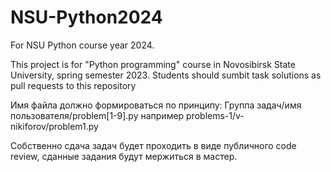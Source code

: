 # NSU-Python2024
For NSU Python course year 2024.

This project is for "Python programming" course in Novosibirsk State University, spring semester 2023. Students should sumbit task solutions as pull requests to this repository

Имя файла должно формироваться по принципу: Группа задач/имя пользователя/problem[1-9].py например problems-1/v-nikiforov/problem1.py

Собственно сдача задач будет проходить в виде публичного code review, сданные задания будут мержиться в мастер.
